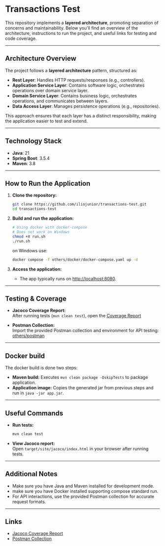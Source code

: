 # Transactions Test

This repository implements a **layered architecture**, promoting separation of concerns and maintainability. Below you'll find an overview of the architecture, instructions to run the project, and useful links for testing and code coverage.

---

## Architecture Overview

The project follows a **layered architecture** pattern, structured as:

- **Rest Layer**: Handles HTTP requests/responses (e.g., controllers).
- **Application Service Layer**: Contains software logic, orchestrates operations over domain service layer.
- **Domain Service Layer**: Contains business logic, orchestrates operations, and communicates between layers.
- **Data Access Layer**: Manages persistence operations (e.g., repositories).

This approach ensures that each layer has a distinct responsibility, making the application easier to test and extend.

---

## Technology Stack

- **Java**: 21
- **Spring Boot**: 3.5.4
- **Maven**: 3.8

---

## How to Run the Application

1. **Clone the repository:**
   ```bash
   git clone https://github.com/iliojunior/transactions-test.git
   cd transactions-test
   ```

2. **Build and run the application:**
   ```bash  
   # Using docker with docker-compose
   # Does not work on Windows
   chmod +X run.sh
   ./run.sh
   ```
   on Windows use:
   ```bash
   docker compose -f others/docker/docker-compose.yaml up -d
   ```

3. **Access the application:**
    - The app typically runs on [http://localhost:8080](http://localhost:8080).

---

## Testing & Coverage

- **Jacoco Coverage Report:**  
  After running tests (`mvn clean test`), open the [Coverage Report](target/site/jacoco/index.html)

- **Postman Collection:**  
  Import the provided Postman collection and environment for API testing:  
  [others/postman](others/postman)

---

## Docker build

The docker build is done two steps:
- **Maven build:** Executes `mvn clean package -DskipTests` to package application.
- **Application image:** Copies the generated jar from previous steps and run in `java -jar app.jar`. 

---

## Useful Commands

- **Run tests:**
  ```bash
  mvn clean test
  ```

- **View Jacoco report:**  
  Open `target/site/jacoco/index.html` in your browser after running tests.

---

## Additional Notes

- Make sure you have Java and Maven installed for development mode.
- make sure you have Docker installed supporting compose standard run.
- For API interactions, use the provided Postman collection for accurate request formats.

---

## Links

- [Jacoco Coverage Report](target/site/jacoco/index.html)
- [Postman Collection](others/postman)

